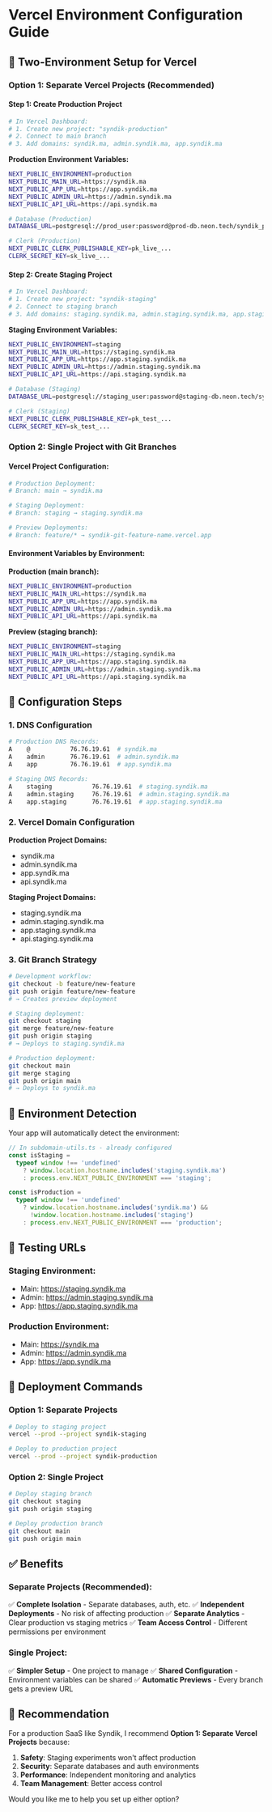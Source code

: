 # Vercel Environment Configuration Guide

## 🚀 **Two-Environment Setup for Vercel**

### **Option 1: Separate Vercel Projects (Recommended)**

#### **Step 1: Create Production Project**

```bash
# In Vercel Dashboard:
# 1. Create new project: "syndik-production"
# 2. Connect to main branch
# 3. Add domains: syndik.ma, admin.syndik.ma, app.syndik.ma
```

**Production Environment Variables:**

```bash
NEXT_PUBLIC_ENVIRONMENT=production
NEXT_PUBLIC_MAIN_URL=https://syndik.ma
NEXT_PUBLIC_APP_URL=https://app.syndik.ma
NEXT_PUBLIC_ADMIN_URL=https://admin.syndik.ma
NEXT_PUBLIC_API_URL=https://api.syndik.ma

# Database (Production)
DATABASE_URL=postgresql://prod_user:password@prod-db.neon.tech/syndik_prod

# Clerk (Production)
NEXT_PUBLIC_CLERK_PUBLISHABLE_KEY=pk_live_...
CLERK_SECRET_KEY=sk_live_...
```

#### **Step 2: Create Staging Project**

```bash
# In Vercel Dashboard:
# 1. Create new project: "syndik-staging"
# 2. Connect to staging branch
# 3. Add domains: staging.syndik.ma, admin.staging.syndik.ma, app.staging.syndik.ma
```

**Staging Environment Variables:**

```bash
NEXT_PUBLIC_ENVIRONMENT=staging
NEXT_PUBLIC_MAIN_URL=https://staging.syndik.ma
NEXT_PUBLIC_APP_URL=https://app.staging.syndik.ma
NEXT_PUBLIC_ADMIN_URL=https://admin.staging.syndik.ma
NEXT_PUBLIC_API_URL=https://api.staging.syndik.ma

# Database (Staging)
DATABASE_URL=postgresql://staging_user:password@staging-db.neon.tech/syndik_staging

# Clerk (Staging)
NEXT_PUBLIC_CLERK_PUBLISHABLE_KEY=pk_test_...
CLERK_SECRET_KEY=sk_test_...
```

### **Option 2: Single Project with Git Branches**

#### **Vercel Project Configuration:**

```bash
# Production Deployment:
# Branch: main → syndik.ma

# Staging Deployment:
# Branch: staging → staging.syndik.ma

# Preview Deployments:
# Branch: feature/* → syndik-git-feature-name.vercel.app
```

#### **Environment Variables by Environment:**

**Production (main branch):**

```bash
NEXT_PUBLIC_ENVIRONMENT=production
NEXT_PUBLIC_MAIN_URL=https://syndik.ma
NEXT_PUBLIC_APP_URL=https://app.syndik.ma
NEXT_PUBLIC_ADMIN_URL=https://admin.syndik.ma
NEXT_PUBLIC_API_URL=https://api.syndik.ma
```

**Preview (staging branch):**

```bash
NEXT_PUBLIC_ENVIRONMENT=staging
NEXT_PUBLIC_MAIN_URL=https://staging.syndik.ma
NEXT_PUBLIC_APP_URL=https://app.staging.syndik.ma
NEXT_PUBLIC_ADMIN_URL=https://admin.staging.syndik.ma
NEXT_PUBLIC_API_URL=https://api.staging.syndik.ma
```

## 🔧 **Configuration Steps**

### **1. DNS Configuration**

```bash
# Production DNS Records:
A    @           76.76.19.61  # syndik.ma
A    admin       76.76.19.61  # admin.syndik.ma
A    app         76.76.19.61  # app.syndik.ma

# Staging DNS Records:
A    staging           76.76.19.61  # staging.syndik.ma
A    admin.staging     76.76.19.61  # admin.staging.syndik.ma
A    app.staging       76.76.19.61  # app.staging.syndik.ma
```

### **2. Vercel Domain Configuration**

**Production Project Domains:**

- syndik.ma
- admin.syndik.ma
- app.syndik.ma
- api.syndik.ma

**Staging Project Domains:**

- staging.syndik.ma
- admin.staging.syndik.ma
- app.staging.syndik.ma
- api.staging.syndik.ma

### **3. Git Branch Strategy**

```bash
# Development workflow:
git checkout -b feature/new-feature
git push origin feature/new-feature
# → Creates preview deployment

# Staging deployment:
git checkout staging
git merge feature/new-feature
git push origin staging
# → Deploys to staging.syndik.ma

# Production deployment:
git checkout main
git merge staging
git push origin main
# → Deploys to syndik.ma
```

## 📱 **Environment Detection**

Your app will automatically detect the environment:

```typescript
// In subdomain-utils.ts - already configured
const isStaging =
  typeof window !== 'undefined'
    ? window.location.hostname.includes('staging.syndik.ma')
    : process.env.NEXT_PUBLIC_ENVIRONMENT === 'staging';

const isProduction =
  typeof window !== 'undefined'
    ? window.location.hostname.includes('syndik.ma') &&
      !window.location.hostname.includes('staging')
    : process.env.NEXT_PUBLIC_ENVIRONMENT === 'production';
```

## 🧪 **Testing URLs**

### **Staging Environment:**

- Main: https://staging.syndik.ma
- Admin: https://admin.staging.syndik.ma
- App: https://app.staging.syndik.ma

### **Production Environment:**

- Main: https://syndik.ma
- Admin: https://admin.syndik.ma
- App: https://app.syndik.ma

## 🔄 **Deployment Commands**

### **Option 1: Separate Projects**

```bash
# Deploy to staging project
vercel --prod --project syndik-staging

# Deploy to production project
vercel --prod --project syndik-production
```

### **Option 2: Single Project**

```bash
# Deploy staging branch
git checkout staging
git push origin staging

# Deploy production branch
git checkout main
git push origin main
```

## ✅ **Benefits**

### **Separate Projects (Recommended):**

✅ **Complete Isolation** - Separate databases, auth, etc.
✅ **Independent Deployments** - No risk of affecting production
✅ **Separate Analytics** - Clear production vs staging metrics
✅ **Team Access Control** - Different permissions per environment

### **Single Project:**

✅ **Simpler Setup** - One project to manage
✅ **Shared Configuration** - Environment variables can be shared
✅ **Automatic Previews** - Every branch gets a preview URL

## 🎯 **Recommendation**

For a production SaaS like Syndik, I recommend **Option 1: Separate Vercel Projects** because:

1. **Safety**: Staging experiments won't affect production
2. **Security**: Separate databases and auth environments
3. **Performance**: Independent monitoring and analytics
4. **Team Management**: Better access control

Would you like me to help you set up either option?
